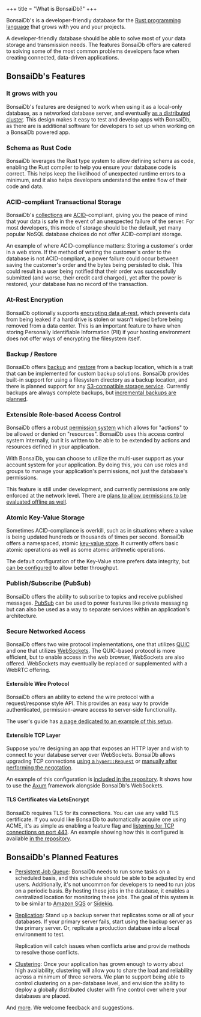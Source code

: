 +++
title = "What is BonsaiDb?"
+++

BonsaiDb's is a developer-friendly database for the [Rust programming
language][rust] that grows with you and your projects.

A developer-friendly database should be able to solve most of your data storage
and transmission needs. The features BonsaiDb offers are catered to solving some
of the most common problems developers face when creating connected, data-driven
applications.

[rust]: https://rust-lang.org

## BonsaiDb's Features

### It grows with you

BonsaiDb's features are designed to work when using it as a local-only database,
as a networked database server, and eventually [as a distributed
cluster][clustering]. This design makes it easy to test and develop apps with
BonsaiDb, as there are is additional software for developers to set up when
working on a BonsaiDb powered app.

[clustering]: https://github.com/khonsulabs/bonsaidb/issues/104

### Schema as Rust Code

BonsaiDb leverages the Rust type system to allow defining schema as code,
enabling the Rust compiler to help you ensure your database code is correct.
This helps keep the likelihood of unexpected runtime errors to a minimum, and it
also helps developers understand the entire flow of their code and data.

### ACID-compliant Transactional Storage

BonsaiDb's [collections][collection] are [ACID][acid]-compliant, giving you the
peace of mind that your data is safe in the event of an unexpected failure of
the server. For most developers, this mode of storage should be the default, yet
many popular NoSQL database choices do not offer ACID-compliant storage.

An example of where ACID-compliance matters: Storing a customer's order in a web
store. If the method of writing the customer's order to the database is not
ACID-compliant, a power failure could occur between saving the customer's order
and the bytes being persisted to disk. This could result in a user being
notified that their order was successfully submitted (and worse, their credit
card charged), yet after the power is restored, your database has no record of
the transaction.

[collection]: https://dev.bonsaidb.io/guide/about/concepts/collection.html
[acid]: https://en.wikipedia.org/wiki/ACID

### At-Rest Encryption

BonsaiDb optionally supports [encrypting data at-rest][at-rest-encryption],
which prevents data from being leaked if a hard drive is stolen or wasn't wiped
before being removed from a data center. This is an important feature to have
when storing Personally Identifiable Information (PII) if your hosting
environment does not offer ways of encrypting the filesystem itself.

[at-rest-encryption]: https://dev.bonsaidb.io/guide/administration/encryption.html

### Backup / Restore

BonsaiDb offers [backup][backup] and [restore][restore] from a backup location,
which is a trait that can be implemented for custom backup solutions. BonsaiDb
provides built-in support for using a filesystem directory as a backup location,
and there is planned support for any [S3-compatible storage service][s3-backup].
Currently backups are always complete backups, but [incremental backups are
planned][incremental-backups].

[backup]: https://dev.bonsaidb.io/main/bonsaidb/local/struct.Storage.html#method.backup
[restore]: https://dev.bonsaidb.io/main/bonsaidb/local/struct.Storage.html#method.restore
[s3-backup]: https://github.com/khonsulabs/bonsaidb/issues/122
[incremental-backups]: https://github.com/khonsulabs/bonsaidb/issues/121

### Extensible Role-based Access Control

BonsaiDb offers a robust [permission system][permissions] which allows for
"actions" to be allowed or denied on "resources". BonsaiDb uses this access
control system internally, but it is written to be able to be extended by
actions and resources defined in your application.

With BonsaiDb, you can choose to utilize the multi-user support as your account
system for your application. By doing this, you can use roles and groups to
manage your application's permissions, not just the database's permissions.

This feature is still under development, and currently permissions are only
enforced at the network level. There are [plans to allow permissions to be
evaluated offline as well][permissions-refactor].

[permissions]: https://dev.bonsaidb.io/guide/administration/permissions.html
[permissions-refactor]: https://github.com/khonsulabs/bonsaidb/issues/68

### Atomic Key-Value Storage

Sometimes ACID-compliance is overkill, such as in situations where a value is
being updated hundreds or thousands of times per second. BonsaiDb offers a
namespaced, atomic [key-value store][key-value]. It currently offers basic
atomic operations as well as some atomic arithmetic operations.

The default configuration of the Key-Value store prefers data integrity, but
[can be
configured][key-value-configuration]
to allow better throughput.

[key-value]: https://dev.bonsaidb.io/guide/traits/key-value.html
[key-value-configuration]: https://dev.bonsaidb.io/guide/administration/configuration.html#key-value-persistence

### Publish/Subscribe (PubSub)

BonsaiDb offers the ability to subscribe to topics and receive published
messages. [PubSub][pubsub] can be used to power features like private messaging
but can also be used as a way to separate services within an application's
architecture.

[pubsub]: https://dev.bonsaidb.io/guide/about/concepts/pubsub.html

### Secure Networked Access

BonsaiDb offers two wire protocol implementations, one that utilizes
[QUIC][quic] and one that utilizes [WebSockets][websockets]. The QUIC-based
protocol is more efficient, but to enable access in the web browser, WebSockets
are also offered. WebSockets may eventually be replaced or supplemented with a
WebRTC offering.

[quic]: https://en.wikipedia.org/wiki/QUIC
[websockets]: https://en.wikipedia.org/wiki/WebSocket

#### Extensible Wire Protocol

BonsaiDb offers an ability to extend the wire protocol with a request/response
style API. This provides an easy way to provide authenticated, permission-aware
access to server-side functionality.

The user's guide has [a page dedicated to an example of this setup][custom-api].

[custom-api]: https://dev.bonsaidb.io/guide/about/access-models/custom-api-server.html

#### Extensible TCP Layer

Suppose you're designing an app that exposes an HTTP layer and wish to connect
to your database server over WebSockets. BonsaiDb allows upgrading TCP
connections [using a `hyper::Request`][websocket-upgrade] or [manually after
performing the negotation][websocket-handle].

An example of this configuration is [included in the repository][axum-example].
It shows how to use the [Axum][axum] framework alongside BonsaiDb's WebSockets.

[websocket-upgrade]: https://dev.bonsaidb.io/main/bonsaidb/server/struct.CustomServer.html#method.upgrade_websocket
[websocket-handle]: https://dev.bonsaidb.io/main/bonsaidb/server/struct.CustomServer.html#method.handle_websocket
[axum-example]: https://github.com/khonsulabs/bonsaidb/blob/main/examples/axum/examples/axum.rs
[axum]: https://crates.io/crates/axum

#### TLS Certificates via LetsEncrypt

BonsaiDb requires TLS for its connections. You can use any valid TLS
certificate. If you would like BonsaiDb to automatically acquire one using ACME,
it's as simple as enabling a feature flag and [listening for TCP connections on
port 443][server-listen]. An example showing how this is configured is available
[in the repository][acme-example].

[server-listen]: https://dev.bonsaidb.io/main/bonsaidb/server/struct.CustomServer.html#method.listen_for_secure_tcp_on
[acme-example]: https://github.com/khonsulabs/bonsaidb/blob/main/examples/acme/examples/acme.rs

## BonsaiDb's Planned Features

- [Persistent Job Queue][job-queue]: BonsaiDb needs to run some tasks on a
  scheduled basis, and this schedule should be able to be adjusted by end users.
  Additionally, it's not uncommon for developers to need to run jobs on a
  periodic basis. By hosting these jobs in the database, it enables a
  centralized location for monitoring these jobs. The goal of this system is to
  be similar to [Amazon SQS][sqs] or [Sidekiq][sidekiq].
- [Replication][replication]: Stand up a backup server that replicates some or
  all of your databases. If your primary server fails, start using the backup
  server as the primary server. Or, replicate a production database into a local
  environment to test.

  Replication will catch issues when conflicts arise and provide methods to
  resolve those conflicts.
- [Clustering][clustering]: Once your application has grown enough to worry
  about high availability, clustering will allow you to share the load and
  reliability across a minimum of three servers. We plan to support being able
  to control clustering on a per-database level, and envision the ability to
  deploy a globally distributed cluster with fine control over where your
  databases are placed.

And [more][enhancements]. We welcome feedback and suggestions.

[job-queue]: https://github.com/khonsulabs/bonsaidb/issues/78
[sqs]: https://aws.amazon.com/sqs/
[sidekiq]: https://github.com/mperham/sidekiq
[replication]: https://github.com/khonsulabs/bonsaidb/issues/90
[enhancements]: https://github.com/khonsulabs/bonsaidb/labels/enhancement